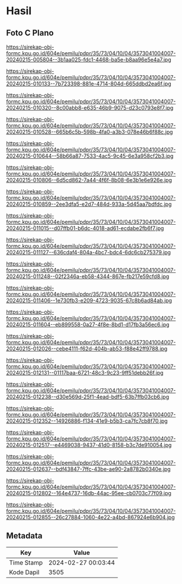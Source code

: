 # Hasil

## Foto C Plano

https://sirekap-obj-formc.kpu.go.id/604e/pemilu/pdpr/35/73/04/10/04/3573041004007-20240215-005804--3b1aa025-fdc1-4468-ba5e-b8aa96e5e4a7.jpg

https://sirekap-obj-formc.kpu.go.id/604e/pemilu/pdpr/35/73/04/10/04/3573041004007-20240215-010133--7b723398-881e-4714-804d-665ddbd2ea6f.jpg

https://sirekap-obj-formc.kpu.go.id/604e/pemilu/pdpr/35/73/04/10/04/3573041004007-20240215-010320--8c00abb8-e635-46b9-9075-d23c0793e8f7.jpg

https://sirekap-obj-formc.kpu.go.id/604e/pemilu/pdpr/35/73/04/10/04/3573041004007-20240215-010528--665b6c5b-598b-4fa0-a3b3-078e46b6f88c.jpg

https://sirekap-obj-formc.kpu.go.id/604e/pemilu/pdpr/35/73/04/10/04/3573041004007-20240215-010644--58b66a87-7533-4ac5-9c45-6e3a958cf2b3.jpg

https://sirekap-obj-formc.kpu.go.id/604e/pemilu/pdpr/35/73/04/10/04/3573041004007-20240215-010806--6d5cd862-7a44-4f6f-8b08-6e3b1e6e926e.jpg

https://sirekap-obj-formc.kpu.go.id/604e/pemilu/pdpr/35/73/04/10/04/3573041004007-20240215-010859--2ee3dfa5-e2d7-484d-933a-5d45aa7bdfdc.jpg

https://sirekap-obj-formc.kpu.go.id/604e/pemilu/pdpr/35/73/04/10/04/3573041004007-20240215-011015--d07ffb01-b6dc-4018-ad61-ecdabe2fb6f7.jpg

https://sirekap-obj-formc.kpu.go.id/604e/pemilu/pdpr/35/73/04/10/04/3573041004007-20240215-011127--636cdaf4-804a-4bc7-bdc4-6dc6cb275379.jpg

https://sirekap-obj-formc.kpu.go.id/604e/pemilu/pdpr/35/73/04/10/04/3573041004007-20240215-011248--02f2346a-eb58-4344-867e-fb217e59cfd8.jpg

https://sirekap-obj-formc.kpu.go.id/604e/pemilu/pdpr/35/73/04/10/04/3573041004007-20240215-011406--1e730fb3-e209-4723-9035-67c8b6ad84ab.jpg

https://sirekap-obj-formc.kpu.go.id/604e/pemilu/pdpr/35/73/04/10/04/3573041004007-20240215-011604--eb899558-0a27-4f8e-8bd1-d17fb3a56ec6.jpg

https://sirekap-obj-formc.kpu.go.id/604e/pemilu/pdpr/35/73/04/10/04/3573041004007-20240215-012026--cebe4111-f62d-404b-ab53-f88e42ff9788.jpg

https://sirekap-obj-formc.kpu.go.id/604e/pemilu/pdpr/35/73/04/10/04/3573041004007-20240215-012131--01117baa-6721-48c3-9c23-9ff51debb26f.jpg

https://sirekap-obj-formc.kpu.go.id/604e/pemilu/pdpr/35/73/04/10/04/3573041004007-20240215-012238--d30e569d-25f1-4ead-bdf5-63b7ffb03cb6.jpg

https://sirekap-obj-formc.kpu.go.id/604e/pemilu/pdpr/35/73/04/10/04/3573041004007-20240215-012352--14926886-f134-41e9-b5b3-ca7fc7cb8f70.jpg

https://sirekap-obj-formc.kpu.go.id/604e/pemilu/pdpr/35/73/04/10/04/3573041004007-20240215-012517--e4469038-9437-41d0-8158-b3c7de910054.jpg

https://sirekap-obj-formc.kpu.go.id/604e/pemilu/pdpr/35/73/04/10/04/3573041004007-20240215-012637--bdf43847-7ffc-43be-ae90-2a8782b0340e.jpg

https://sirekap-obj-formc.kpu.go.id/604e/pemilu/pdpr/35/73/04/10/04/3573041004007-20240215-012802--164e4737-16db-44ac-95ee-cb0703c77f09.jpg

https://sirekap-obj-formc.kpu.go.id/604e/pemilu/pdpr/35/73/04/10/04/3573041004007-20240215-012855--26c27884-1060-4e22-a4bd-867924e6b904.jpg


## Metadata

| Key        | Value               |
| ---------- | ------------------- |
| Time Stamp | 2024-02-27 00:03:44 |
| Kode Dapil | 3505                |



